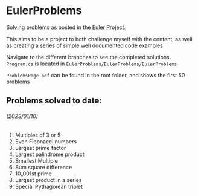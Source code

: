 # EulerProblems

Solving problems as posted in the [Euler Project](https://projecteuler.net/archives).

This aims to be a project to both challenge myself with the content, as well as creating a series of simple well documented code examples

Navigate to the different branches to see the completed solutions.  
`Program.cs` is located in `EulerProblems/EulerProblems/EulerProblems`

`ProblemsPage.pdf` can be found in the root folder, and shows the first 50 problems

## Problems solved to date: 
###### *(2023/01/10)*
1. Multiples of 3 or 5
2. Even Fibonacci numbers
3. Largest prime factor
4. Largest palindrome product
5. Smallest Multiple
6. Sum square difference
7. 10_001st prime
8. Largest product in a series
9. Special Pythagorean triplet
